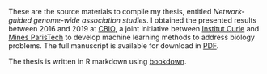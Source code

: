 These are the source materials to compile my thesis, entitled *Network-guided genome-wide association studies*. I obtained the presented results between 2016 and 2019 at [CBIO](http://cbio.mines-paristech.fr/), a joint initiative between [Institut Curie](https://curie.fr/) and [Mines ParisTech](http://www.mines-paristech.fr/) to develop machine learning methods to address biology problems. The full manuscript is available for download in [PDF](book/hclimente_thesis.pdf).

The thesis is written in R markdown using [bookdown](https://github.com/rstudio/bookdown).